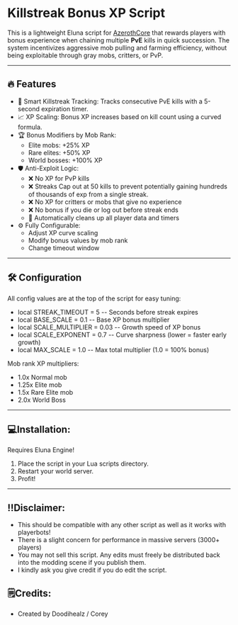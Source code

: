 # Killstreak Bonus XP Script

This is a lightweight Eluna script for [AzerothCore](https://www.azerothcore.org/) that rewards players with bonus experience when chaining multiple **PvE** kills in quick succession. The system incentivizes aggressive mob pulling and farming efficiency, without being exploitable through gray mobs, critters, or PvP.

---

## 🔥 Features

- 🧠 Smart Killstreak Tracking: Tracks consecutive PvE kills with a 5-second expiration timer.
- 📈 XP Scaling: Bonus XP increases based on kill count using a curved formula.
- 🏆 Bonus Modifiers by Mob Rank:
  - Elite mobs: +25% XP
  - Rare elites: +50% XP
  - World bosses: +100% XP
- 🛡️ Anti-Exploit Logic:
  - ❌ No XP for PvP kills
  - ❌ Streaks Cap out at 50 kills to prevent potentially gaining hundreds of thousands of exp from a single streak.
  - ❌ No XP for critters or mobs that give no experience
  - ❌ No bonus if you die or log out before streak ends
  - 🧹 Automatically cleans up all player data and timers
- ⚙️ Fully Configurable:
  - Adjust XP curve scaling
  - Modify bonus values by mob rank
  - Change timeout window

---

## 🛠 Configuration

All config values are at the top of the script for easy tuning:

- local STREAK_TIMEOUT = 5        -- Seconds before streak expires
- local BASE_SCALE = 0.1          -- Base XP bonus multiplier
- local SCALE_MULTIPLIER = 0.03   -- Growth speed of XP bonus
- local SCALE_EXPONENT = 0.7      -- Curve sharpness (lower = faster early growth)
- local MAX_SCALE = 1.0           -- Max total multiplier (1.0 = 100% bonus)

Mob rank XP multipliers:
   - 1.0x  Normal mob
   - 1.25x Elite mob
   - 1.5x Rare Elite mob
   - 2.0x World Boss

---

## 💻Installation:
Requires Eluna Engine!
1. Place the script in your Lua scripts directory.
2. Restart your world server.
3. Profit!

---
## ‼️Disclaimer:
- This should be compatible with any other script as well as it works with playerbots!
- There is a slight concern for performance in massive servers (3000+ players)
- You may not sell this script. Any edits must freely be distributed back into the modding scene if you publish them.
- I kindly ask you give credit if you do edit the script.


## 🗒️Credits:
- Created by Doodihealz / Corey
